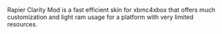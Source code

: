 Rapier Clarity Mod is a fast efficient skin for xbmc4xbox that offers much customization and light ram usage for a platform with very limited resources.